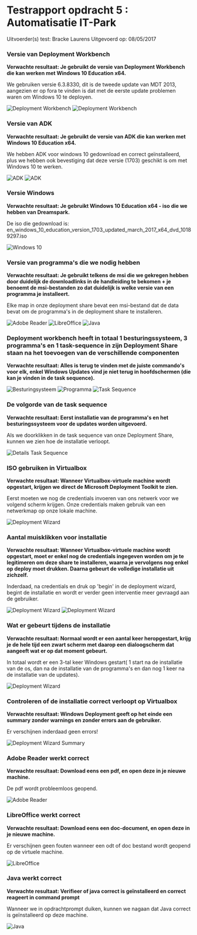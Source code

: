 # Testrapport opdracht 5 : Automatisatie IT-Park
Uitvoerder(s) test: Bracke Laurens
Uitgevoerd op: 08/05/2017

### Versie van Deployment Workbench

**Verwachte resultaat: Je gebruikt de versie van Deployment Workbench die kan werken met Windows 10 Education x64.**

We gebruiken versie 6.3.8330, dit is de tweede update van MDT 2013, aangezien er op fora te vinden is dat met de eerste update problemen waren om Windows 10 te deployen.

![Deployment Workbench](img/test1.PNG)
![Deployment Workbench](img/test2.PNG)

### Versie van ADK

**Verwachte resultaat: Je gebruikt de versie van ADK die kan werken met Windows 10 Education x64.**

We hebben ADK voor windows 10 gedownload en correct geïnstalleerd, plus we hebben ook bevestiging dat deze versie (1703) geschikt is om met Windows 10 te werken.

![ADK](img/test3.PNG)
![ADK](img/test4.PNG)

### Versie Windows

**Verwachte resultaat: Je gebruikt Windows 10 Education x64 - iso die we hebben van Dreamspark.**

De iso die gedownload is: en_windows_10_education_version_1703_updated_march_2017_x64_dvd_10189297.iso

![Windows 10](img/test5.PNG)

### Versie van programma's die we nodig hebben

**Verwachte resultaat: Je gebruikt telkens de msi die we gekregen hebben door duidelijk de downloadlinks in de handleiding te bekomen +  je benoemt de msi-bestanden zo dat duidelijk is welke versie van een programma je installeert.**

Elke map in onze deployment share bevat een msi-bestand dat de data bevat om de programma's in de deployment share te installeren.

![Adobe Reader](img/test6.PNG)
![LibreOffice](img/test7.PNG)
![Java](img/test8.PNG)

### Deployment workbench heeft in totaal 1 besturingssysteem, 3 programma's en 1 task-sequence in zijn Deployment Share staan na het toevoegen van de verschillende componenten

**Verwachte resultaat: Alles is terug te vinden met de juiste commando's voor elk, enkel Windows Updates vind je niet terug in hoofdschermen (die kan je vinden in de task sequence).**

![Besturingsysteem](img/test9.PNG)
![Programma](img/test10.PNG)
![Task Sequence](img/test11.PNG)

### De volgorde van de task sequence

**Verwachte resultaat: Eerst installatie van de programma's en het besturingssysteem voor de updates worden uitgevoerd.**

Als we doorklikken in de task sequence van onze Deployment Share, kunnen we zien hoe de installatie verloopt. 

![Details Task Sequence](img/test12.PNG)

### ISO gebruiken in Virtualbox

**Verwachte resultaat: Wanneer Virtualbox-virtuele machine wordt opgestart, krijgen we direct de Microsoft Deployment Toolkit te zien.**

Eerst moeten we nog de credentials invoeren van ons netwerk voor we volgend scherm krijgen. Onze credentials maken gebruik van een netwerkmap op onze lokale machine.

![Deployment Wizard](img/test13.PNG)

### Aantal muisklikken voor installatie

**Verwachte resultaat: Wanneer Virtualbox-virtuele machine wordt opgestart, moet er enkel nog de credentials ingegeven worden om je te legitimeren om deze share te installeren, waarna je vervolgens nog enkel op deploy moet drukken. Daarna gebeurt de volledige installatie uit zichzelf.**

Inderdaad, na credentials en druk op 'begin' in de deployment wizard, begint de installatie en wordt er verder geen interventie meer gevraagd aan de gebruiker. 

![Deployment Wizard](img/test13.PNG)
![Deployment Wizard](img/test14.PNG)

### Wat er gebeurt tijdens de installatie

**Verwachte resultaat: Normaal wordt er een aantal keer heropgestart, krijg je de hele tijd een zwart scherm met daarop een dialoogscherm dat aangeeft wat er op dat moment gebeurt.**

In totaal wordt er een 3-tal keer Windows gestart( 1 start na de installatie van de os, dan na de installatie van de programma's en dan nog 1 keer na de installatie van de updates).

![Deployment Wizard](img/test14.PNG)

### Controleren of de installatie correct verloopt op Virtualbox

**Verwachte resultaat: Windows Deployment geeft op het einde een summary zonder warnings en zonder errors aan de gebruiker.**

Er verschijnen inderdaad geen errors!

![Deployment Wizard Summary](img/test15.PNG)

### Adobe Reader werkt correct

**Verwachte resultaat: Download eens een pdf, en open deze in je nieuwe machine.**

De pdf wordt probleemloos geopend.

![Adobe Reader](img/test16.PNG)

### LibreOffice werkt correct

**Verwachte resultaat: Download eens een doc-document, en open deze in je nieuwe machine.**

Er verschijnen geen fouten wanneer een odt of doc bestand wordt geopend op de virtuele machine.

![LibreOffice](img/test17.PNG)

### Java werkt correct

**Verwachte resultaat: Verifieer of java correct is geïnstalleerd en correct reageert in command prompt**

Wanneer we in opdrachtprompt duiken, kunnen we nagaan dat Java correct is geïnstalleerd op deze machine.

![Java](img/test18.PNG)
